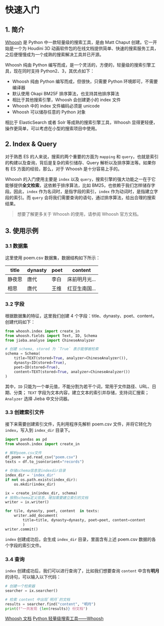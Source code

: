 # 快速入门

<show-structure depth="2"/>

## 1. 简介

[Whoosh](https://whoosh.readthedocs.io/en/latest/intro.html) 是 Python 中一款轻量级的搜索工具，是由 Matt Chaput 创建。它一开始是一个为 Houdini 3D 动画软件包的在线文档提供简单、快速的搜索服务工具，之后便慢慢成为一个成熟的搜索解决工具并已开源。

Whoosh 纯由 Python 编写而成，是一个灵活的，方便的，轻量级的搜索引擎工具，现在同时支持 Python2、3，其优点如下：
- Whoosh 纯由 Python 编写而成，但很快，只需要 Python 环境即可，不需要编译器
- 默认使用 Okapi BM25F 排序算法，也支持其他排序算法
- 相比于其他搜索引擎，Whoosh 会创建更小的 index 文件
- Whoosh 中的 index 文件编码必须是 unicode
- Whoosh 可以储存任意的 Python 对象

相比于 ElasticSearch 或者 Solr 等成熟的搜索引擎工具，Whoosh 显得更轻便，操作更简单，可以考虑在小型的搜索项目中使用。

## 2. Index & Query

对于熟悉 ES 的人来说，搜索的两个重要的方面为 `mapping` 和 `query`，也就是索引的构建以及查询，背后是复杂的索引储存、Query 解析以及排序算法等。如果你有 ES 方面的经验，那么，对于 Whoosh 是十分容易上手的。

Whoosh 的入门使用主要是 `index` 以及 `query`，搜索引擎的强大功能之一在于它能够提供**全文检索**，这依赖于排序算法，比如 BM25，也依赖于我们怎样储存字段。因此，`index` 作为名词时，是指字段的索引，`index` 作为动词时，是指建立字段的索引。而 `query` 会将我们需要查询的语句，通过排序算法，给出合理的搜索结果。

> 想要了解更多关于 Whoosh 的使用，请参阅 Whoosh 官方文档。

## 3. 使用示例

### 3.1 数据集

这里使用 poem.csv 数据集，数据结构如下所示：

| title | dynasty | poet | content  |
|-------|---------|------|----------|
| 静夜思   | 唐代      | 李白   | 床前明月光... |
| 相思    | 唐代      | 王维   | 红豆生南国... |

### 3.2 字段

根据数据集的特征，这里我们创建 4 个字段：title、dynasty、poet、content，创建代码如下：

```Python
from whoosh.index import create_in
from whoosh.fields import Text, ID, Schema
from jieba.analyse import ChineseAnalyzer

# 创建 schema, stored 为 `True` 表示能够被检索
schema = Schema(
    title=TEXT(stored=True, analyzer=ChineseAnalyzer()),
    dynasty=ID(stored=True),
    poet=ID(stored=True),
    content=TEXT(stored=True, analyzer=ChineseAnalyzer())
)
```

其中，`ID` 只能为一个单元值，不能分割为若干个词，常用于文件路径、URL、日期、分类； `TEXT` 字段为文本内容，建立文本的索引并存储，支持词汇搜索；`Analyzer` 选择 Jieba 中文分词器。

### 3.3 创建索引文件

接下来需要创建索引文件，先利用程序先解析 poem.csv 文件，并将它转化为 `index`，写入到 `index_dir` 目录下。

```Python
import pandas as pd
from whoosh.index import create_in

# 解析poem.csv文件
df_poem = pd.read_csv("poem.csv")
texts = df.to_json(orient="records")

# 存储schema信息至indexdir目录
index_dir = 'index_dir'
if not os.path.exists(index_dir):
    os.mkdir(index_dir)

ix = create_in(index_dir, schema)
# 按照schema定义信息，增加需要建立索引的文档
writer = ix.writer()

for tile, dynasty, poet, content  in texts:
    writer.add_document(
        title=title, dynasty=dynasty, poet=poet, content=content
        )
writer.commit()
```

`index` 创建成功后，会生成 `index_dir` 目录，里面含有上述 poem.csv 数据的各个字段的索引文件。

### 3.4 查询

`index` 创建成功后，我们可以进行查询了，比如我们想要查询 `content` 中含有**明月**的诗句，可以输入以下代码：

```Python
# 创建一个检索器
searcher = ix.searcher()

# 检索 content 中出现`明月`的文档
results = searcher.find("content", "明月")
print(f"一共发现 {len(results)} 份文档")
```



<seealso>
<category ref="ref_docs">
    <a href="https://whoosh.readthedocs.io/en/latest/intro.html">Whoosh 文档</a>
    <a href="https://mp.weixin.qq.com/s/VFk9cSox76KNAYFjCwpKnw">Python 轻量级搜索工具——Whoosh</a>
</category>
</seealso>
